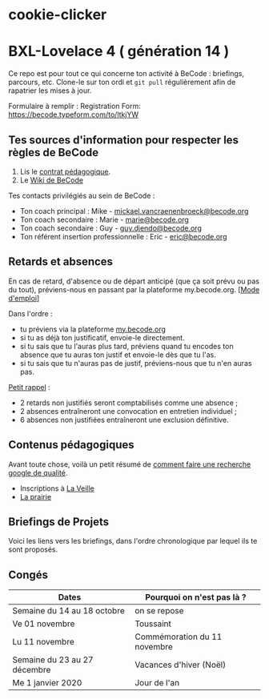 # cookie-clicker
# BXL-Lovelace 4 ( génération 14 )


Ce repo est pour tout ce qui concerne ton activité à BeCode : briefings, parcours, etc.
Clone-le sur ton ordi et `git pull` régulièrement afin de rapatrier les mises à jour.

Formulaire à remplir : Registration Form: https://becode.typeform.com/to/ltkjYW

## Tes sources d'information pour respecter les règles de BeCode

1. Lis le [contrat pédagogique](../../../BeCode/blob/master/contratpedagogique.md).
1. Le [Wiki de BeCode](https://github.com/becodeorg/BeCode/wiki)

Tes contacts privilégiés au sein de BeCode :
- Ton coach principal : Mike - mickael.vancraenenbroeck@becode.org
- Ton coach secondaire : Marie - marie@becode.org
- Ton coach secondaire : Guy - guy.djendo@becode.org
- Ton référent insertion professionnelle : Eric - eric@becode.org


## Retards et absences

En cas de retard, d'absence ou de départ anticipé (que ça soit prévu ou pas du tout), préviens-nous en passant par la plateforme my.becode.org. [[Mode d'emploi](https://github.com/becodeorg/BeCode/blob/master/mybecode-absence-fr.md)]

Dans l'ordre :
- tu préviens via la plateforme [my.becode.org](https://my.becode.org)
- si tu as déjà ton justificatif, envoie-le directement.
- si tu sais que tu l'auras plus tard, préviens quand tu encodes ton absence que tu auras ton justif et envoie-le dès que tu l'as.
- si tu sais que tu n'auras pas de justif, préviens-nous que tu n'en auras pas.

[Petit rappel](https://github.com/becodeorg/BeCode/blob/master/contratpedagogique.md#sanctions) :
- 2 retards non justifiés seront comptabilisés comme une absence ;
- 2 absences entraîneront une convocation en entretien individuel ;
- 6 absences non justifiées entraîneront une exclusion définitive.

## Contenus pédagogiques

Avant toute chose, voilà un petit résumé de [comment faire une recherche google de qualité](https://github.com/becodeorg/BeCode/blob/master/UtiliserGoogle.md).

- Inscriptions à [La Veille](https://github.com/becodeorg/The-Watch)
- [La prairie](./parcours/01-La-prairie)


## Briefings de Projets
Voici les liens vers les briefings, dans l'ordre chronologique par lequel ils te sont proposés.


## Congés
| Dates | Pourquoi on n'est pas là ? |
|---|---|
| Semaine du 14 au 18 octobre | on se repose |
| Ve 01 novembre | Toussaint |
| Lu 11 novembre | Commémoration du 11 novembre |
| Semaine du 23 au 27 décembre | Vacances d'hiver (Noël)|
| Me 1 janvier 2020 | Jour de l'an |
